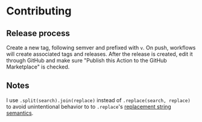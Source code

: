 # Contributing

## Release process

Create a new tag, following semver and prefixed with `v`. On push, workflows will create associated tags and releases. After the release is created, edit it through GitHub and make sure "Publish this Action to the GitHub Marketplace" is checked.

## Notes

I use `.split(search).join(replace)` instead of `.replace(search, replace)` to avoid unintentional behavior to to `.replace`'s [replacement string semantics](https://developer.mozilla.org/en-US/docs/Web/JavaScript/Reference/Global_Objects/String/replace#specifying_a_string_as_the_replacement).
